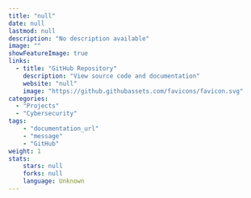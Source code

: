 ```yaml
---
title: "null"
date: null
lastmod: null
description: "No description available"
image: ""
showFeatureImage: true
links:
  - title: "GitHub Repository"
    description: "View source code and documentation"
    website: "null"
    image: "https://github.githubassets.com/favicons/favicon.svg"
categories:
  - "Projects"
  - "Cybersecurity"
tags:
    - "documentation_url"
    - "message"
    - "GitHub"
weight: 1
stats:
    stars: null
    forks: null
    language: Unknown
---
```


